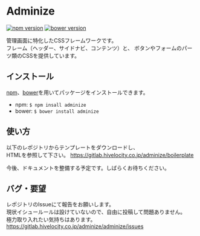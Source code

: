 # Adminize

[![npm version](https://img.shields.io/npm/v/adminize.svg?style=flat-square)](https://www.npmjs.com/package/adminize)
[![bower version](https://img.shields.io/bower/v/adminize.svg?style=flat-square)](https://gitlab.hivelocity.co.jp/adminize/adminize)

管理画面に特化したCSSフレームワークです。  
フレーム（ヘッダー、サイドナビ、コンテンツ）と、
ボタンやフォームのパーツ類のCSSを提供しています。


## インストール
[npm](https://www.npmjs.com/)、[bower](http://bower.io/)を用いてパッケージをインストールできます。

- npm: `$ npm insall adminize`
- bower: `$ bower install adminize`


## 使い方
以下のレポジトリからテンプレートをダウンロードし、  
HTMLを参照して下さい。
https://gitlab.hivelocity.co.jp/adminize/boilerplate

今後、ドキュメントを整備する予定です。しばらくお待ちください。


## バグ・要望
レポジトリのIssueにて報告をお願いします。  
現状イシュールールは設けていないので、自由に投稿して問題ありません。  
極力取り入れたい気持ちはあります。  
https://gitlab.hivelocity.co.jp/adminize/adminize/issues
